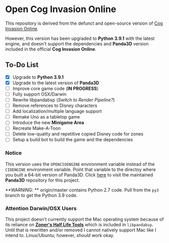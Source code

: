 # Open Cog Invasion Online #

This repository is derived from the defunct and open-source version of [Cog Invasion Online](https://github.com/Cog-Invasion-Online/cio-src).

However, this version has been upgraded to **Python 3.9.1** with the latest engine, and doesn't support the dependencies and **Panda3D** version included in the official **Cog Invasion Online**.

## To-Do List
- [x] Upgrade to **Python 3.9.1**
- [x] Upgrade to the latest version of **Panda3D**
- [ ] Improve core game code (**IN PROGRESS**)
- [ ] Fully support OSX/Darwin
- [ ] Rewrite libpandabsp (*Switch to Render Pipeline?*)
- [ ] Remove references to Disney characters
- [ ] Add localization/multiple language support
- [ ] Remake Uno as a tabletop game
- [ ] Introduce the new **Minigame Area**
- [ ] Recreate Make-A-Toon
- [ ] Delete low-quality and repetitive copied Disney code for zones
- [ ] Setup a build bot to build the game and the dependencies

### Notice
This version uses the `OPENCIOENGINE` environment variable instead of the `CIOENGINE` environment variable. Point that variable to the directoy where you built a 64-bit version of Panda3D. Click [here](https://github.com/xMakerx/OpenCIO-Panda3D) to visit the maintained **Panda3D** repository for this project.

**WARNING: ** origin/master contains Python 2.7 code. Pull from the `py3` branch to get the Python 3.9 code.

### Attention Darwin/OSX Users
This project doesn't currently support the Mac operating system because of its reliance on [**Zoner's Half Life Tools**](http://zhlt.info/) which is included in `libpandabsp`. Until that is rewritten and/or removed I cannot natively support Mac like I intend to. Linux/Ubuntu; however, *should* work okay.
